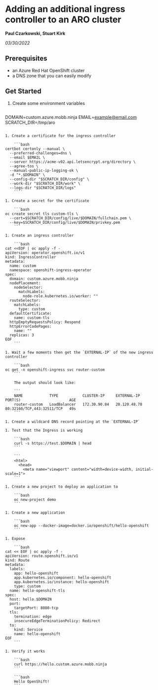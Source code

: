 # Adding an additional ingress controller to an ARO cluster

**Paul Czarkowski, Stuart Kirk**

*03/30/2022*

## Prerequisites

* an Azure Red Hat OpenShift cluster
* a DNS zone that you can easily modify

## Get Started

1. Create some environment variables

    ```bash
DOMAIN=custom.azure.mobb.ninja
EMAIL=example@email.com
    SCRATCH_DIR=/tmp/aro
```

1. Create a certificate for the ingress controller

    ```bash
certbot certonly --manual \
  --preferred-challenges=dns \
  --email $EMAIL \
  --server https://acme-v02.api.letsencrypt.org/directory \
  --agree-tos \
  --manual-public-ip-logging-ok \
  -d "*.$DOMAIN" \
  --config-dir "$SCRATCH_DIR/config" \
  --work-dir "$SCRATCH_DIR/work" \
  --logs-dir "$SCRATCH_DIR/logs"
    ````

1. Create a secret for the certificate

    ```bash
oc create secret tls custom-tls \
  --cert=$SCRATCH_DIR/config/live/$DOMAIN/fullchain.pem \
  --key=$SCRATCH_DIR/config/live/$DOMAIN/privkey.pem
    ```

1. Create an ingress controller

    ```bash
cat <<EOF | oc apply -f -
apiVersion: operator.openshift.io/v1
kind: IngressController
metadata:
  name: custom
  namespace: openshift-ingress-operator
spec:
  domain: custom.azure.mobb.ninja
  nodePlacement:
    nodeSelector:
      matchLabels:
        node-role.kubernetes.io/worker: ""
  routeSelector:
    matchLabels:
      type: custom
  defaultCertificate:
    name: custom-tls
  httpEmptyRequestsPolicy: Respond
  httpErrorCodePages:
    name: ""
  replicas: 3
EOF
    ```

1. Wait a few moments then get the `EXTERNAL-IP` of the new ingress controller

    ```bash
oc get -n openshift-ingress svc router-custom
    ```

    The output should look like:

    ```
    NAME            TYPE           CLUSTER-IP     EXTERNAL-IP    PORT(S)                      AGE
    router-custom   LoadBalancer   172.30.90.84   20.120.48.78   80:32160/TCP,443:32511/TCP   49s
    ```

1. Create a wildcard DNS record pointing at the `EXTERNAL-IP`

1. Test that the Ingress is working

    ```bash
    curl -s https://test.$DOMAIN | head
    ```

    ```
    <html>
      <head>
        <meta name="viewport" content="width=device-width, initial-scale=1">
    ```

1. Create a new project to deploy an application to

    ```bash
    oc new-project demo
    ```

1. Create a new application

    ```bash
    oc new-app --docker-image=docker.io/openshift/hello-openshift
    ```

1. Expose

    ```bash
cat << EOF | oc apply -f -
apiVersion: route.openshift.io/v1
kind: Route
metadata:
  labels:
    app: hello-openshift
    app.kubernetes.io/component: hello-openshift
    app.kubernetes.io/instance: hello-openshift
    type: custom
  name: hello-openshift-tls
spec:
  host: hello.$DOMAIN
  port:
    targetPort: 8080-tcp
  tls:
    termination: edge
    insecureEdgeTerminationPolicy: Redirect
  to:
    kind: Service
    name: hello-openshift
EOF
    ```

1. Verify it works

    ```bash
    curl https://hello.custom.azure.mobb.ninja
    ```

    ```bash
    Hello OpenShift!
    ```
